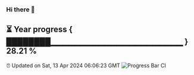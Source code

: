 ### Hi there 👋
⏳ Year progress { ████████▁▁▁▁▁▁▁▁▁▁▁▁▁▁▁▁▁▁▁▁▁▁ } 28.21 %
---
⏰ Updated on Sat, 13 Apr 2024 06:06:23 GMT
![Progress Bar CI](https://github.com/Moyi321/Moyi321/workflows/Progress%20Bar%20CI/badge.svg)
